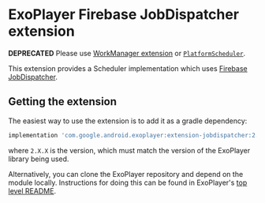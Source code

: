 # ExoPlayer Firebase JobDispatcher extension #

**DEPRECATED** Please use [WorkManager extension][] or [`PlatformScheduler`]. 

This extension provides a Scheduler implementation which uses [Firebase JobDispatcher][].

[WorkManager extension]: https://github.com/google/ExoPlayer/blob/release-v2/extensions/workmanager/README.md
[`PlatformScheduler`]: https://github.com/google/ExoPlayer/blob/release-v2/library/core/src/main/java/com/google/android/exoplayer2/scheduler/PlatformScheduler.java
[Firebase JobDispatcher]: https://github.com/firebase/firebase-jobdispatcher-android

## Getting the extension ##

The easiest way to use the extension is to add it as a gradle dependency:

```gradle
implementation 'com.google.android.exoplayer:extension-jobdispatcher:2.X.X'
```

where `2.X.X` is the version, which must match the version of the ExoPlayer
library being used.

Alternatively, you can clone the ExoPlayer repository and depend on the module
locally. Instructions for doing this can be found in ExoPlayer's
[top level README][].

[top level README]: https://github.com/google/ExoPlayer/blob/release-v2/README.md

